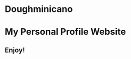 <a herf="https://www.doughminicano.com">
    <h1>Doughminicano</h1>
</a>

<h1>My Personal Profile Website</h1>

<h2>Enjoy!</h2>
